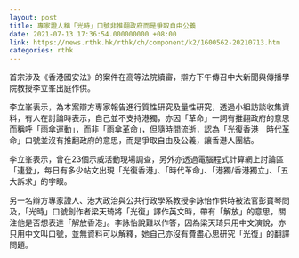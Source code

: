 ```yaml
---
layout: post
title: 專家證人稱「光時」口號非推翻政府而是爭取自由公義
date: 2021-07-13 17:36:54.000000000 +08:00
link: https://news.rthk.hk/rthk/ch/component/k2/1600562-20210713.htm
categories: rthk
---
```


首宗涉及《香港國安法》的案件在高等法院續審，辯方下午傳召中大新聞與傳播學院教授李立峯出庭作供。

李立峯表示，為本案辯方專家報告進行質性研究及量性研究，透過小組訪談收集資料，有人在討論時表示，自己並不支持港獨，亦因「革命」一詞有推翻政府的意思而稱呼「雨傘運動」，而非「雨傘革命」，但隨時間流逝，認為「光復香港　時代革命」口號並沒有推翻政府的意思，而是爭取自由及公義，讓香港人團結。

李立峯表示，曾在23個示威活動現場調查，另外亦透過電腦程式計算網上討論區「連登」，每日有多少帖文出現「光復香港」、「時代革命」、「港獨/香港獨立」、「五大訴求」的字眼。

另一名辯方專家證人、港大政治與公共行政學系教授李詠怡作供時被法官彭寶琴問及，「光時」口號創作者梁天琦將「光復」譯作英文時，帶有「解放」的意思，關注他是否想表達「解放香港」。李詠怡說難以作答，因為梁天琦只用中文演說，亦只用中文叫口號，並無資料可以解釋，她自己亦沒有費盡心思研究「光復」的翻譯問題。
